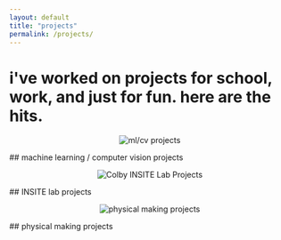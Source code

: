 ```yaml
---
layout: default
title: "projects"
permalink: /projects/
---
```


# i've worked on projects for school, work, and just for fun. here are the hits.


<p align="center">
  <img src="../assets/ml-cv-projects.png" alt="ml/cv projects"/>
</p>
## machine learning / computer vision projects



<p align="center">
  <img src="../assets/insite-logo.png" alt="Colby INSITE Lab Projects"/>
</p>
##     INSITE lab projects


<p align="center">
  <img src="../assets/maker-projects.png" alt="physical making projects"/>
</p>
##   physical making projects
